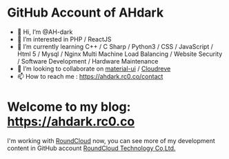 # GitHub Account of AHdark

- 👋 Hi, I’m @AH-dark
- 👀 I’m interested in PHP / ReactJS
- 🌱 I’m currently learning C++ / C Sharp / Python3 / CSS / JavaScript / Html 5 / Mysql / Nginx Multi Machine Load Balancing / Website Security / Software Development / Hardware Maintenance
- 💞️ I’m looking to collaborate on [material-ui](https://github.com/mui-org/material-ui) / [Cloudreve](https://github.com/cloudreve/Cloudreve)
- 📫 How to reach me : <https://ahdark.rc0.co/contact>


# Welcome to my blog: <https://ahdark.rc0.co>

I'm working with [RoundCloud](https://www.roundcloud.cn) now, you can see more of my development content in GitHub account [RoundCloud Technology Co,Ltd.](github.com/Roundcloud-CN)
